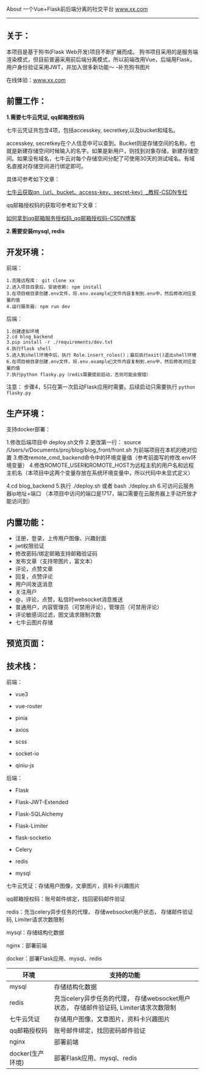 About
一个Vue+Flask前后端分离的社交平台
www.xx.com

--- 

## 关于：

本项目是基于狗书(Flask Web开发)项目不断扩展而成。
狗书项目采用的是服务端渲染模式，但目前普遍采用前后端分离模式，所以前端改用Vue，后端用Flask， 用户身份验证采用JWT，并加入很多新功能～
-补充狗书图片

在线体验：www.xx.com

## 前置工作：

**1.需要七牛云凭证, qq邮箱授权码**

七牛云凭证共包含4项，包括accesskey, secretkey,以及bucket和域名。 

accesskey, secretkey在个人信息中可以查到。Bucket则是存储空间的名称，也就是新建存储空间时候输入的名字。如果是新用户，则找到对象存储，新建存储空间。如果没有域名，七牛云对每个存储空间分配了可使用30天的测试域名。有域名直接对存储空间进行绑定即可。

具体可参考如下文章：

[七牛云获取qn（url、bucket、access-key、secret-key）_教程-CSDN专栏](https://download.csdn.net/blog/column/11693119/132181583)

qq邮箱授权码的获取可参考如下文章：

[如何拿到qq邮箱服务授权码_qq邮箱授权码-CSDN博客]([如何拿到qq邮箱服务授权码_qq邮箱授权码-CSDN博客](https://blog.csdn.net/weixin_68846313/article/details/147430548))

**2.需要安装mysql,  redis**

## 开发环境：

前端：

```
1.克隆远程库： git clone xx
2.进入项目目录后，安装依赖: npm install 
3.在项目根目录创建.env文件，将.env.example文件内容复制到.env中，然后修改对应变量的值
4.运行服务器: npm run dev
```

后端：

```
1.创建虚拟环境
2.cd blog_backend
3.pip install -r ./requirements/dev.txt
4.执行flask shell
5.进入到shell环境中后，执行 Role.insert_roles()；最后执行exit()退出shell环境
6.在项目根目录创建.env文件，将.env.example文件内容复制到.env中，然后修改对应变量的值
7.执行python flasky.py（redis需要提前启动，否则可能会报错）
```

注意： 步骤4，5只在第一次启动Flask应用时需要。后续启动只需要执行 `python flasky.py`

## 生产环境：

支持docker部署：

1.修改后端项目中 deploy.sh文件
2.更改第一行： source /Users/v/Documents/proj/blog/blog_front/front.sh 为前端项目在本机的绝对位置
3.修改remote_cmd_backend命令中的环境变量值（参考前面写的修改.env环境变量）
4.修改ROMOTE_USER和ROMOTE_HOST为远程主机的用户名和远程主机名（本项目中这两个变量存放在系统环境变量中，所以代码中未显式定义）

4.cd blog_backend
5.执行 ./deploy.sh 或者 bash ./deploy.sh
6.可访问云服务器ip地址+端口 （本项目中访问的端口是1717，端口需要在云服务器上手动开放才能访问到）

## 内置功能：

- 注册，登录，上传用户图像、兴趣封面
- jwt权限验证
- 修改密码/绑定邮箱支持邮箱验证码
- 发布文章（支持带图片，富文本）
- 评论，点赞文章
- 回复，点赞评论
- 用户间发送消息
- 关注用户
- @，评论，点赞，私信时websocket消息推送
- 普通用户，内容管理员（可禁用评论），管理员（可禁用评论）
- 评论敏感词过滤，图文请求限制次数
- 七牛云图片存储

## 预览页面：

## 技术栈：

前端： 

- vue3

- vue-router

- pinia

- axios

- scss

- socket-io

- qiniu-js

后端：

- Flask

- Flask-JWT-Extended

- Flask-SQLAlchemy

- Flask-Limiter

- flask-socketio

- Celery

- redis

- mysql

七牛云凭证：存储用户图像，文章图片，资料卡兴趣图片

qq邮箱授权码：账号邮件绑定，找回密码邮件验证

redis：充当celery异步任务的代理， 存储websocket用户状态， 存储邮件验证码, Limiter请求次数限制

mysql：存储结构化数据

nginx：部署前端

docker：部署Flask应用、mysql、redis

| 环境           | 支持的功能                                                    |
| ------------ | -------------------------------------------------------- |
| mysql        | 存储结构化数据                                                  |
| redis        | 充当celery异步任务的代理， 存储websocket用户状态， 存储邮件验证码, Limiter请求次数限制 |
| 七牛云凭证        | 存储用户图像，文章图片，资料卡兴趣图片                                      |
| qq邮箱授权码      | 账号邮件绑定，找回密码邮件验证                                          |
| nginx        | 部署前端                                                     |
| docker(生产环境) | 部署Flask应用、mysql、redis                                    |